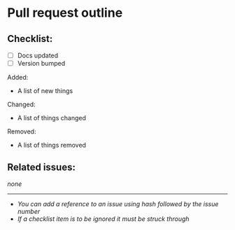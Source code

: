 # Pull request outline


## Checklist:
- [ ] Docs updated
- [ ] Version bumped

Added:
- A list of new things

Changed:
- A list of things changed

Removed:
- A list of things removed

## Related issues:
_none_

___

- _You can add a reference to an issue using hash followed by the issue number_
- _If a checklist item is to be ignored it must be struck through_